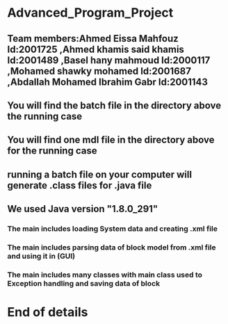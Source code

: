# Advanced_Program_Project
## Team members:Ahmed Eissa Mahfouz Id:2001725 ,Ahmed khamis said khamis Id:2001489 ,Basel hany mahmoud Id:2000117 ,Mohamed shawky mohamed Id:2001687 ,Abdallah Mohamed Ibrahim Gabr Id:2001143
## You will find the batch file in the directory above the running case
## You will find one mdl file in the directory above for the running case 
## running a batch file on your computer will generate .class files for .java file
## We used Java version "1.8.0_291"
### The main includes loading System data and creating .xml file
### The main includes parsing data of block model from .xml file and using it in (GUI)
### The main includes many classes with main class used to Exception handling and saving data of block
# End of details
